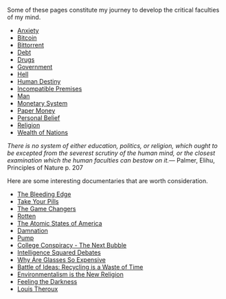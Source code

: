 <link href="index.css" rel="stylesheet"/>

Some of these pages constitute my journey to develop the critical faculties of my mind.

- [Anxiety](anxiety.md)
- [Bitcoin](bitcoin.md)
- [Bittorrent](bittorrent.md)
- [Debt](debt.md)
- [Drugs](drugs.md)
- [Government](government.md)
- [Hell](hell.md)
- [Human Destiny](human-destiny.md)
- [Incompatible Premises](incompatible-premises.md)
- [Man](man.md)
- [Monetary System](monetary-system.md)
- [Paper Money](paper-money.md)
- [Personal Belief](personal-belief.md)
- [Religion](religion-toc.md)
- [Wealth of Nations](wealth-of-nations.md)

<quote><cite>There is no system of either education, politics, or religion, which ought to be excepted from the severest scrutiny of the human mind, or the closest examination which the human faculties can bestow on it.</cite><span>&mdash; <author>Palmer, Elihu</author>, <book>Principles of Nature p. 207</book></span></quote>

Here are some interesting documentaries that are worth consideration.

-   [The Bleeding Edge](https://www.netflix.com/title/80170862)
-   [Take Your Pills](https://www.netflix.com/title/80117831)
-   [The Game Changers](https://www.netflix.com/title/81157840)
-   [Rotten](https://www.netflix.com/title/80146284)
-   [The Atomic States of America](http://www.youtube.com/watch?v=dbjD6uUEZ0o)
-   [Damnation](http://www.youtube.com/watch?v=a125tVzOtsg)
-   [Pump](http://www.youtube.com/watch?v=W5HFqAbOgns)
-   [College Conspiracy - The Next Bubble](http://www.youtube.com/watch?v=Vt2dnPKEK9g)
-   [Intelligence Squared Debates](http://www.youtube.com/user/IntelligenceSquared)
-   [Why Are Glasses So Expensive](http://www.youtube.com/watch?v=voUiWOGv8ec)
-   [Battle of Ideas: Recycling is a Waste of Time](http://www.youtube.com/watch?v=bzsTaj2o2dk)
-   [Environmentalism is the New Religion](http://www.youtube.com/watch?v=idYdVQ6nwfA)
-   [Feeling the Darkness](http://www.youtube.com/watch?v=1yTaowYrA2o)
-   [Louis Theroux](http://louistheroux.com/)
